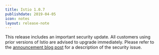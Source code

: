 ```yaml
---
title: Istio 1.0.7
publishdate: 2019-04-05
icon: notes
layout: release-note
---
```


This release includes an important security update. All customers using prior versions of Istio are advised to upgrade immediately.
Please refer to the [announcement blog post](/blog/2019/announcing-1.1.2) for a description of the security issue.
